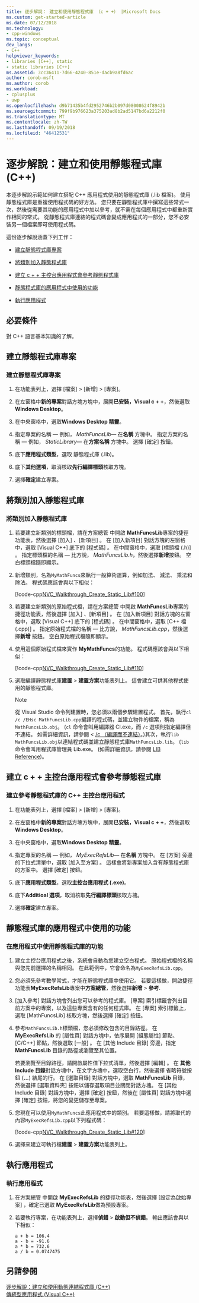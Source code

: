 ```yaml
---
title: 逐步解說： 建立和使用靜態程式庫 （c + +） |Microsoft Docs
ms.custom: get-started-article
ms.date: 07/12/2018
ms.technology:
- cpp-windows
ms.topic: conceptual
dev_langs:
- C++
helpviewer_keywords:
- libraries [C++], static
- static libraries [C++]
ms.assetid: 3cc36411-7d66-4240-851e-dacb9a8fd6ac
author: corob-msft
ms.author: corob
ms.workload:
- cplusplus
- uwp
ms.openlocfilehash: d9b71435b4fd2952746b2b097d08008624f8942b
ms.sourcegitcommit: 799f9b976623a375203ad8b2ad5147bd6a2212f0
ms.translationtype: MT
ms.contentlocale: zh-TW
ms.lasthandoff: 09/19/2018
ms.locfileid: "46412531"
---
```

# <a name="walkthrough-creating-and-using-a-static-library-c"></a>逐步解說：建立和使用靜態程式庫 (C++)

本逐步解說示範如何建立搭配 C++ 應用程式使用的靜態程式庫 (.lib 檔案)。 使用靜態程式庫是重複使用程式碼的好方法。 您只要在靜態程式庫中撰寫這些常式一次，然後從需要其功能的應用程式中加以參考，就不需在每個應用程式中都重新實作相同的常式。 從靜態程式庫連結的程式碼會變成應用程式的一部分，您不必安裝另一個檔案即可使用程式碼。

這份逐步解說涵蓋下列工作：

- [建立靜態程式庫專案](#CreateLibProject)

- [將類別加入靜態程式庫](#AddClassToLib)

- [建立 c + + 主控台應用程式會參考靜態程式庫](#CreateAppToRefTheLib)

- [靜態程式庫的應用程式中使用的功能](#UseLibInApp)

- [執行應用程式](#RunApp)

## <a name="prerequisites"></a>必要條件

對 C++ 語言基本知識的了解。

##  <a name="CreateLibProject"></a> 建立靜態程式庫專案

### <a name="to-create-a-static-library-project"></a>建立靜態程式庫專案

1. 在功能表列上，選擇 [檔案] > [新增] > [專案]。

2. 在左窗格中**新的專案**對話方塊方塊中，展開**已安裝，Visual c + +**，然後選取**Windows Desktop**。

3. 在中央窗格中，選取**Windows Desktop 精靈**。

4. 指定專案的名稱 — 例如， *MathFuncsLib*— 在**名稱** 方塊中。 指定方案的名稱 — 例如， *StaticLibrary*— 在**方案名稱** 方塊中。 選擇 [確定]  按鈕。

5. 底下**應用程式類型**，選取 靜態程式庫 (.lib)。

6. 底下**其他選項**，取消核取**先行編譯標頭**核取方塊。

7. 選擇**確定**建立專案。

##  <a name="AddClassToLib"></a> 將類別加入靜態程式庫

### <a name="to-add-a-class-to-the-static-library"></a>將類別加入靜態程式庫

1. 若要建立新類別的標頭檔，請在方案總管  中開啟 **MathFuncsLib**專案的捷徑功能表，然後選擇 [加入] 、[新項目] 。 在 [加入新項目]  對話方塊的左窗格中，選取 [Visual C++] 底下的 [程式碼] 。 在中間窗格中，選取 [標頭檔 (.h)] 。 指定標頭檔的名稱 — 比方說， *MathFuncsLib.h*，然後選擇**新增**按鈕。 空白標頭檔隨即顯示。

2. 新增類別，名為`MyMathFuncs`來執行一般算術運算，例如加法、 減法、 乘法和除法。 程式碼應該會與以下相似：

   [!code-cpp[NVC_Walkthrough_Create_Static_Lib#100](../windows/codesnippet/CPP/walkthrough-creating-and-using-a-static-library-cpp_1.h)]

3. 若要建立新類別的原始程式檔，請在方案總管  中開啟 **MathFuncsLib**專案的捷徑功能表，然後選擇 [加入] 、[新項目] 。 在 [加入新項目]  對話方塊的左窗格中，選取 [Visual C++] 底下的 [程式碼] 。 在中間窗格中，選取 [C++ 檔 (.cpp)] 。 指定原始程式檔的名稱 — 比方說， *MathFuncsLib.cpp*，然後選擇**新增** 按鈕。 空白原始程式檔隨即顯示。

4. 使用這個原始程式檔來實作 **MyMathFuncs**的功能。 程式碼應該會與以下相似：

   [!code-cpp[NVC_Walkthrough_Create_Static_Lib#110](../windows/codesnippet/CPP/walkthrough-creating-and-using-a-static-library-cpp_2.cpp)]

5. 選取編譯靜態程式庫**建置** > **建置方案**功能表列上。 這會建立可供其他程式使用的靜態程式庫。

   > [!NOTE]
   > 從 Visual Studio 命令列建置時，您必須以兩個步驟建置程式。 首先，執行`cl /c /EHsc MathFuncsLib.cpp`編譯的程式碼，並建立物件的檔案，稱為`MathFuncsLib.obj`。 (`cl` 命令會叫用編譯器 Cl.exe，而 `/c` 選項則指定編譯但不連結。 如需詳細資訊，請參閱 < [/c （編譯而不連結）](../build/reference/c-compile-without-linking.md)。)其次，執行`lib MathFuncsLib.obj`以連結程式碼並建立靜態程式庫`MathFuncsLib.lib`。 (`lib` 命令會叫用程式庫管理員 Lib.exe。 (如需詳細資訊，請參閱 [LIB Reference](../build/reference/lib-reference.md))。

##  <a name="CreateAppToRefTheLib"></a> 建立 c + + 主控台應用程式會參考靜態程式庫

### <a name="to-create-a-c-console-app-that-references-the-static-library"></a>建立參考靜態程式庫的 C++ 主控台應用程式

1. 在功能表列上，選擇 [檔案] > [新增] > [專案]。

2. 在左窗格中**新的專案**對話方塊方塊中，展開**已安裝，Visual c + +**，然後選取**Windows Desktop**。

3. 在中央窗格中，選取**Windows Desktop 精靈**。

4. 指定專案的名稱 — 例如， *MyExecRefsLib*— 在**名稱** 方塊中。 在 [方案] 旁邊的下拉式清單中，選取 [加入至方案] 。 這樣會將新專案加入含有靜態程式庫的方案中。 選擇 [確定]  按鈕。
5. 底下**應用程式類型**，選取**主控台應用程式 (.exe)**。

6. 底下**Additioal 選項**，取消核取**先行編譯標頭**核取方塊。

7. 選擇**確定**建立專案。

##  <a name="UseLibInApp"></a> 靜態程式庫的應用程式中使用的功能

### <a name="to-use-the-functionality-from-the-static-library-in-the-app"></a>在應用程式中使用靜態程式庫的功能

1. 建立主控台應用程式之後，系統會自動為您建立空白程式。 原始程式檔的名稱與您先前選擇的名稱相同。 在此範例中，它會命名為`MyExecRefsLib.cpp`。

2. 您必須先參考數學常式，才能在靜態程式庫中使用它。 若要這樣做，開啟捷徑功能表**MyExecRefsLib**專案中**方案總管**，然後選擇**新增** > **參考**.

3. [加入參考]  對話方塊會列出您可以參考的程式庫。 [專案]  索引標籤會列出目前方案中的專案，以及這些專案含有的任何程式庫。 在 [專案]  索引標籤上，選取 [MathFuncsLib]  核取方塊，然後選擇 [確定]  按鈕。

4. 參考`MathFuncsLib.h`標頭檔，您必須修改包含的目錄路徑。 在 **MyExecRefsLib** 的 [屬性頁] 對話方塊中，依序展開 [組態屬性]  節點、[C/C++]  節點，然後選取 [一般] 。 在 [其他 Include 目錄] 旁邊，指定 **MathFuncsLib** 目錄的路徑或瀏覽至其位置。

   若要瀏覽至目錄路徑，請開啟屬性值下拉式清單，然後選擇 [編輯] 。 在 **其他 Include 目錄**對話方塊中，在文字方塊中，選取空白行，然後選擇 省略符號按鈕 (**...**) 結尾的行。 在 [選取目錄]  對話方塊中，選取 **MathFuncsLib** 目錄，然後選擇 [選取資料夾]  按鈕以儲存選取項目並關閉對話方塊。 在 [其他 Include 目錄]  對話方塊中，選擇 [確定]  按鈕，然後在 [屬性頁]  對話方塊中選擇 [確定]  按鈕，將您的變更儲存至專案。

5. 您現在可以使用`MyMathFuncs`此應用程式中的類別。 若要這樣做，請將取代的內容`MyExecRefsLib.cpp`以下列程式碼：

   [!code-cpp[NVC_Walkthrough_Create_Static_Lib#120](../windows/codesnippet/CPP/walkthrough-creating-and-using-a-static-library-cpp_3.cpp)]

6. 選擇來建立可執行檔**建置** > **建置方案**功能表列上。

##  <a name="RunApp"></a> 執行應用程式

### <a name="to-run-the-app"></a>執行應用程式

1. 在方案總管  中開啟 **MyExecRefsLib** 的捷徑功能表，然後選擇 [設定為啟始專案] ，確定已選取 **MyExecRefsLib**做為預設專案。

2. 若要執行專案，在功能表列上，選擇**偵錯** > **啟動但不偵錯**。 輸出應該會與以下相似：

    ```Output
    a + b = 106.4
    a - b = -91.6
    a * b = 732.6
    a / b = 0.0747475
    ```

## <a name="see-also"></a>另請參閱

[逐步解說：建立和使用動態連結程式庫 (C++)](../build/walkthrough-creating-and-using-a-dynamic-link-library-cpp.md)<br/>
[傳統型應用程式 (Visual C++)](../windows/desktop-applications-visual-cpp.md)